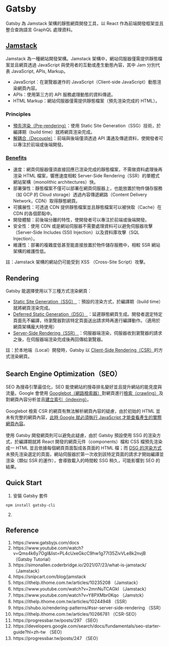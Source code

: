 # Gatsby
Gatsby 為 Jamstack 架構的靜態網頁開發工具，以 React 作為前端開發框架並且整合查詢語言 GraphQL 處理資料。
## <a href="https://jamstack.org/">Jamstack</a>
Jamstack 為一種網站開發架構。Jamstack 架構中，網站伺服器僅需提供靜態檔案並且網頁透過 JavaScript 與使用者的互動或產生動態內容，其中 Jam 分別代表 JavaScript, APIs, Markup。
- JavaScript：在瀏覽器運作的 JavaScript（Client-side JavaScript）動態渲染網頁內容。
- APIs：使用第三方的 API 服務處理動態的資料傳遞。
- HTML Markup：網站伺服器僅需提供靜態檔案（預先渲染完成的 HTML）。
### Principles
- <a href="https://jamstack.org/glossary/pre-render/">預先渲染（Pre-rendering）</a>：使用 Static Site Generation（SSG）技術，於編譯期（build time）就將網頁渲染完成。
- <a href="https://jamstack.org/glossary/decoupling/">解耦合（Decouple）</a>：前端與後端僅須透過 API 溝通及傳遞資料，使開發者可以專注於前端或後端開發。
### <a href="https://jamstack.org/why-jamstack/">Benefits</a>
- 速度：網頁伺服器僅須直接回應已渲染完成的靜態檔案，不需做資料處理後再渲染 HTML 檔案，響應速度相較 Server-Side Rendering（SSR）的單體式網站架構（monolithic architectures）快。
- 部署彈性：靜態檔案不僅可以部署在網頁伺服器上，也能放置於物件儲存服務（如 GCP 的 Cloud storage）透過內容傳遞網路（Content Delivery Network，CDN）取得靜態網頁。
- 可擴展性：可透過 CDN 提供靜態檔案並且靜態檔案可以被快取（Cache）在 CDN 的各個節點中。
- 開發體驗：前後端分離的特性，使開發者可以專注於前端或後端開發。
- 安全性：使用 CDN 或是網站伺服器不需要處理資料可以避免伺服器攻擊（Server-Side Includes (SSI) Injection）以及資料庫攻擊（SQL Injection）。
- 維護性：部署的複雜度低甚至能直接放置於物件儲存服務中，相較 SSR 網站架構的維護性低。

註：Jamstack 架構的網站仍可能受到 XSS （Cross-Site Script）攻擊。
## Rendering
Gatsby 能選擇使用以下三種方式渲染網頁：
- <a href="https://www.gatsbyjs.com/docs/conceptual/rendering-options/#static-site-generation-ssg">
    Static Site Generation（SSG）
  </a>：預設的渲染方式，於編譯期（build time）就將網頁渲染完成。
- <a href="https://www.gatsbyjs.com/docs/conceptual/rendering-options/#deferred-static-generation-dsg">
    Deferred Static Generation（DSG）
  </a>：延遲靜態網頁生成。開發者選定特定頁面先不編譯，待瀏覽器對該特定頁面送出請求時再進行編譯動作。（適用於網頁架構龐大時使用）
- <a href="https://www.gatsbyjs.com/docs/conceptual/rendering-options/#server-side-rendering-ssr">
    Server-Side Rendering（SSR）
  </a>：伺服器端渲染，伺服器收到瀏覽器的請求之後，在伺服器端渲染完成後再回傳給瀏覽器。

註：於本地端（Local）開發時，Gatsby 以 <a href="https://developers.google.com/search/docs/crawling-indexing/googlebot?hl=en">Client-Side Rendering（CSR）</a>的方式渲染網頁。
## Search Engine Optimization（SEO）
SEO 為搜尋引擎最佳化，SEO 能使網站的搜尋排名變好並且提升網站的能見度與流量。Google 會使用 <a href="https://developers.google.com/search/docs/crawling-indexing/googlebot?hl=en">Googlebot（網路檢索器）</a>對網頁進行<a href="https://developers.google.com/search/docs/fundamentals/how-search-works?hl=en#crawling">檢索（crawling）</a>及對網頁內容分析並且<a href="https://developers.google.com/search/docs/fundamentals/how-search-works?hl=en#indexing">建立索引（indexing）</a>。
<br/>
<br/>
Googlebot 檢索 CSR 的網頁有無法解析網頁內容的疑慮，由於初始的 HTML 並未有完整的網頁內容，<a href="https://developers.google.com/search/docs/crawling-indexing/javascript/javascript-seo-basics?hl=en#how-googlebot-processes-javascript">此時 Google 就必須執行 JavaScript 才能查看產生的實際網頁內容</a>。
<br/>
<br/>
使用 Gatsby 開發網頁則可以避免此疑慮，由於 Gatsby 預設使用 SSG 的渲染方式，於編譯期就將 React 開發的網頁元件（components）檔和 CSS 檔預先渲染成一 HTML 並且依據每個網頁頁面製成各頁面的 HTML 檔；而 <a href="https://www.gatsbyjs.com/blog/how-does-deferred-static-generation-affect-seo/#gatsby-skip-here">DSG 的渲染方式</a>未預先渲染選定的頁面，網站伺服器於第一次收到該特定頁面的請求才開始編譯並渲染（類似 SSR 的運作），會導致載入的時間較 SSG 稍久，可能影響到 SEO 的結果。

## Quick Start
1. 安裝 Gatsby 套件
```Shell
npm install gatsby-cli
```
2. 

## Reference
<ol>
    <li>https://www.gatsbyjs.com/docs</li>
    <li>https://www.youtube.com/watch?v=Qms4k6y7OgI&list=PL4cUxeGkcC9hw1g77I35ZivVLe8k2nvjB （Gatsby Tutorial）</li>
    <li>https://simonallen.coderbridge.io/2021/07/23/what-is-jamstack/ （Jamstack）</li>
    <li>https://snipcart.com/blog/jamstack</li>
    <li>https://ithelp.ithome.com.tw/articles/10235208 （Jamstack）</li>
    <li>https://www.youtube.com/watch?v=2mnNuTCAGkI （Jamstack）</li>
    <li>https://www.youtube.com/watch?v=Y8PXMbr0Kqo （Jamstck）</li>
    <li>https://ithelp.ithome.com.tw/articles/10244948 （SSR）</li>
    <li>https://shubo.io/rendering-patterns/#ssr-server-side-rendering （SSR）</li>
    <li>https://ithelp.ithome.com.tw/articles/10266781 （CSR-SEO）</li>
    <li>https://progressbar.tw/posts/297 （SEO）</li>
    <li>https://developers.google.com/search/docs/fundamentals/seo-starter-guide?hl=zh-tw （SEO）</li>
    <li>https://progressbar.tw/posts/247 （SEO）</li>
<ol>